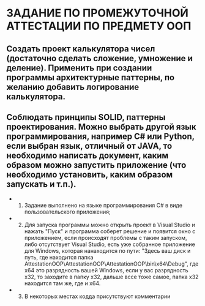 # ЗАДАНИЕ ПО ПРОМЕЖУТОЧНОЙ АТТЕСТАЦИИ ПО ПРЕДМЕТУ ООП 

## Создать проект калькулятора чисел (достаточно сделать сложение, умножение и деление). Применить при создании программы архитектурные паттерны, по желанию добавить логирование калькулятора.
## Соблюдать принципы SOLID, паттерны проектирования. Можно выбрать другой язык программирования, например C# или Python, если выбран язык, отличный от JAVA, то необходимо написать документ,  каким образом можно запустить приложение (что необходимо установить, каким образом запускать и т.п.).


* 1. Задание выполнено на языке программирования C# в виде пользовательского приложения;
* 2. Для запуска программы можно открыть проект в Visual Studio и нажать "Пуск" и программа соберет решение и появится окно с приложением, если происходят проблемы с таким запуском, либо отсутствует Visual Studio, есть уже собранное  приложение для Windows, которая нанаходится по пути: "Здесь ваш диск и путь, где находится папка AttestationOOP\AttestationOOP\AttestationOOP\bin\x64\Debug", где x64 это разрядность вашей Windows, если у вас разрядность х32,  то заходите в папку х32, дальше вссе тоже самое, папка х32 находится там же, где и х64.
* 3. В некоторых местах кодда присутствуют комментарии
